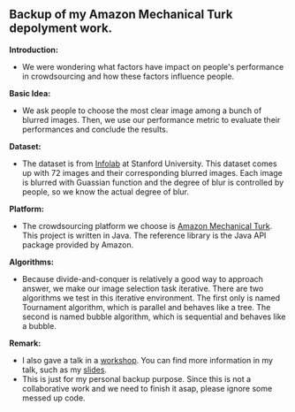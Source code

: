 ## **Backup** of my Amazon Mechanical Turk depolyment work.

**Introduction:**

* We were wondering what factors have impact on people's performance in crowdsourcing and how these factors influence people.

**Basic Idea:**

* We ask people to choose the most clear image among a bunch of blurred images. Then, we use our performance metric to evaluate their performances and conclude the results.

**Dataset:**

* The dataset is from [Infolab](http://infolab.stanford.edu/) at Stanford University. This dataset comes up with 72 images and their corresponding blurred images. Each image is blurred with Guassian function and the degree of blur is controlled by people, so we know the actual degree of blur.


**Platform:**

* The crowdsourcing platform we choose is [Amazon Mechanical Turk](https://www.mturk.com/mturk/welcome). This project is written in Java. The reference library is the Java API package provided by Amazon.

**Algorithms:**

* Because divide-and-conquer is relatively a good way to approach answer, we make our image selection task iterative. There are two algorithms we test in this iterative environment. The first only is named Tournament algorithm, which is parallel and behaves like a tree. The second is named bubble algorithm, which is sequential and behaves like a bubble.

**Remark:**

* I also gave a talk in a [workshop](http://systems.soe.ucsc.edu/node/545). You can find more information in my talk, such as my [slides](http://systems.soe.ucsc.edu/sites/default/files/images/Huang_Symp2011.pdf).
* This is just for my personal backup purpose. Since this is not a collaborative work and we need to finish it asap, please ignore some messed up code.
